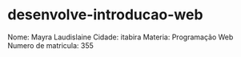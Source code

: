 # desenvolve-introducao-web
Nome: Mayra Laudislaine
Cidade: itabira
Materia: Programação Web
Numero de matricula: 355
